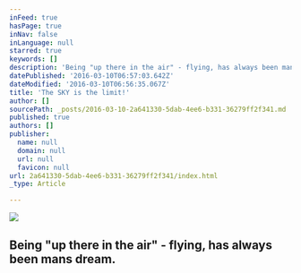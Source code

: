 ```yaml
---
inFeed: true
hasPage: true
inNav: false
inLanguage: null
starred: true
keywords: []
description: 'Being "up there in the air" - flying, has always been mans dream.'
datePublished: '2016-03-10T06:57:03.642Z'
dateModified: '2016-03-10T06:56:35.067Z'
title: 'The SKY is the limit!'
author: []
sourcePath: _posts/2016-03-10-2a641330-5dab-4ee6-b331-36279ff2f341.md
published: true
authors: []
publisher:
  name: null
  domain: null
  url: null
  favicon: null
url: 2a641330-5dab-4ee6-b331-36279ff2f341/index.html
_type: Article

---
```

![](https://the-grid-user-content.s3-us-west-2.amazonaws.com/6d8bc91e-8de5-41d0-9cd9-9b5517935403.png)

## Being "up there in the air" - flying, has always been mans dream.